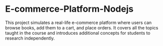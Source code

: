 # E-commerce-Platform-Nodejs
This project simulates a real-life e-commerce platform where users can browse books, add them to a cart, and place orders. It covers all the topics taught in the course and introduces additional concepts for students to research independently.
